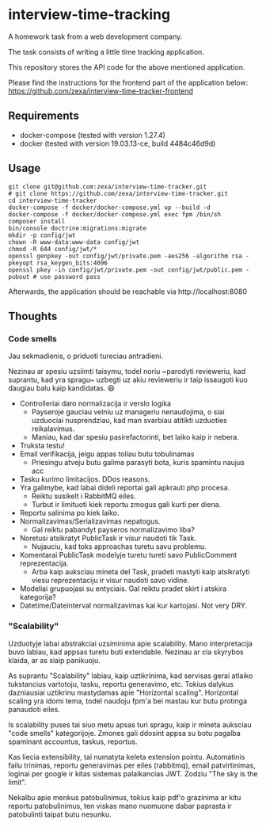 # interview-time-tracking
A homework task from a web development company.

The task consists of writing a little time tracking application.

This repository stores the API code for the above mentioned application.

Please find the instructions for the frontend part of the application below:
https://github.com/zexa/interview-time-tracker-frontend

## Requirements
* docker-compose (tested with version 1.27.4)
* docker (tested with version 19.03.13-ce, build 4484c46d9d)

## Usage
```
git clone git@github.com:zexa/interview-time-tracker.git
# git clone https://github.com/zexa/interview-time-tracker.git
cd interview-time-tracker
docker-compose -f docker/docker-compose.yml up --build -d
docker-compose -f docker/docker-compose.yml exec fpm /bin/sh
composer install
bin/console doctrine:migrations:migrate
mkdir -p config/jwt
chown -R www-data:www-data config/jwt
chmod -R 644 config/jwt/*
openssl genpkey -out config/jwt/private.pem -aes256 -algorithm rsa -pkeyopt rsa_keygen_bits:4096
openssl pkey -in config/jwt/private.pem -out config/jwt/public.pem -pubout # use password pass
```

Afterwards, the application should be reachable via http://localhost:8080

## Thoughts

### Code smells
Jau sekmadienis, o priduoti tureciau antradieni.

Nezinau ar spesiu uzsiimti taisymu, todel noriu ~parodyti revieweriu, kad 
suprantu, kad yra spragu~ uzbegti uz akiu revieweriu ir taip issaugoti kuo 
daugiau balu kaip kandidatas. :smile:

* Controlleriai daro normalizacija ir verslo logika
  * Payseroje gauciau velniu uz manageriu nenaudojima, o siai uzduociai 
    nusprendziau, kad man svarbiau atitikti uzduoties reikalavimus.
  * Maniau, kad dar spesiu pasirefactorinti, bet laiko kaip ir nebera.
* Truksta testu!
* Email verifikacija, jeigu appas toliau butu tobulinamas
    * Priesingu atveju butu galima parasyti bota, kuris spamintu naujus acc
* Tasku kurimo limitacijos. DDos reasons.
* Yra galimybe, kad labai dideli reportai gali apkrauti php procesa.
    * Reiktu susikelt i RabbitMQ eiles.
    * Turbut ir limituoti kiek reportu zmogus gali kurti per diena.
* Reportu salinima po kiek laiko.
* Normalizavimas/Serializavimas nepatogus.
    * Gal reiktu pabandyt payseros normalizavimo liba?
* Noretusi atsikratyt PublicTask ir visur naudoti tik Task.
    * Nujauciu, kad toks approachas turetu savu problemu.
* Komentarai PublicTask modelyje turetu tureti savo PublicComment 
  reprezentacija.
    * Arba kaip auksciau mineta del Task, pradeti mastyti kaip atsikratyti 
      viesu reprezentaciju ir visur naudoti savo vidine.
* Modeliai grupuojasi su entyciais. Gal reiktu pradet skirt i atskira 
  kategorija?
* Datetime/Dateinterval normalizavimas kai kur kartojasi. Not very DRY.

### "Scalability"
Uzduotyje labai abstrakciai uzsiminima apie scalability. Mano interpretacija
buvo labiau, kad appsas turetu buti extendable. Nezinau ar cia skyrybos klaida,
ar as siaip panikuoju.

As suprantu "Scalability" labiau, kaip uztikrinima, kad servisas gerai atlaiko
tukstancius vartotoju, tasku, reportu generavimo, etc. Tokius dalykus 
dazniausiai uztikrinu mastydamas apie "Horizontal scaling". Horizontal scaling
yra idomi tema, todel naudoju fpm'a bei mastau kur butu protinga panaudoti 
eiles.

Is scalability puses tai siuo metu apsas turi spragu, kaip ir mineta auksciau
"code smells" kategorijoje. Zmones gali ddosint appsa su botu pagalba 
spaminant accountus, taskus, reportus.

Kas liecia extensibility, tai numatyta keleta extension pointu. Automatinis
failu trinimas, reportu generavimas per eiles (rabbitmq), email patvirtinimas,
loginai per google ir kitas sistemas palaikancias JWT. Zodziu "The sky is the 
limit".

Nekalbu apie menkus patobulinimus, tokius kaip pdf'o grazinima ar kitu reportu
patobulinimus, ten viskas mano nuomuone dabar paprasta ir patobulinti taipat
butu nesunku.
